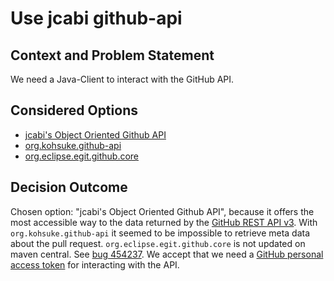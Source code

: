 # Use jcabi github-api

## Context and Problem Statement

We need a Java-Client to interact with the GitHub API.

## Considered Options

* [jcabi's Object Oriented Github API](https://github.jcabi.com/)
* [org.kohsuke.github-api](http://github-api.kohsuke.org/)
* [org.eclipse.egit.github.core](https://github.com/eclipse/egit-github/tree/master/org.eclipse.egit.github.core)

## Decision Outcome

Chosen option: "jcabi's Object Oriented Github API", because it offers the most accessible way to the data returned by the [GitHub REST API v3](https://developer.github.com/v3/).
With `org.kohsuke.github-api` it seemed to be impossible to retrieve meta data about the pull request.
`org.eclipse.egit.github.core` is not updated on maven central. See [bug 454237](https://bugs.eclipse.org/bugs/show_bug.cgi?id=454237).
We accept that we need a [GitHub personal access token](https://github.com/settings/tokens) for interacting with the API.
